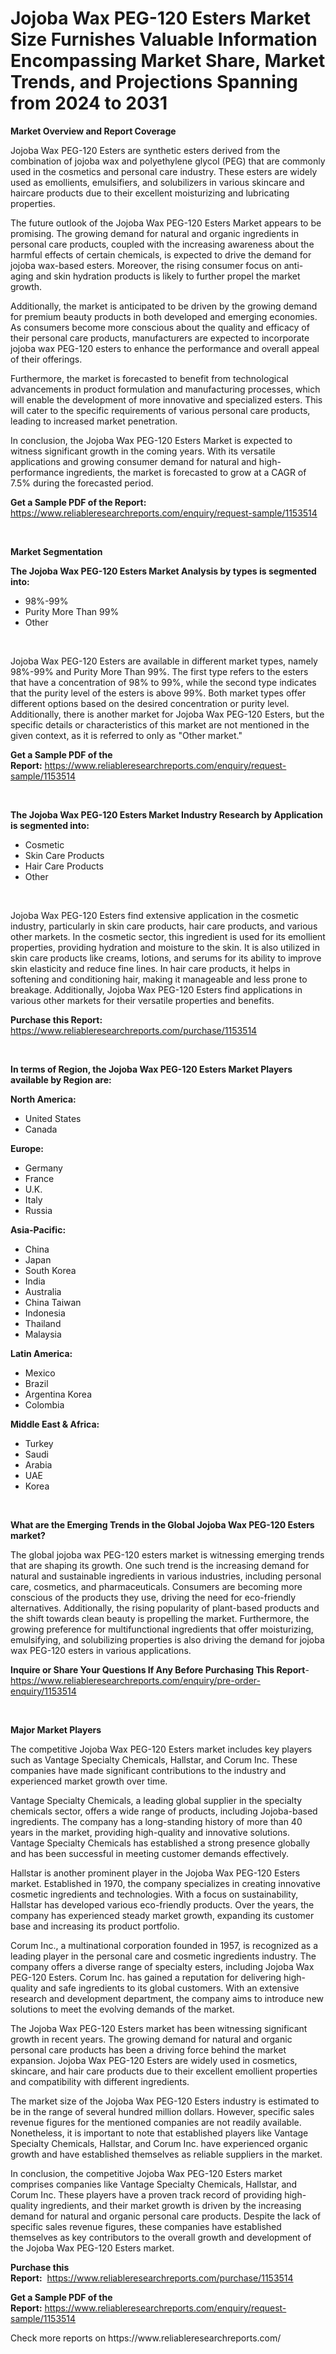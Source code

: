 <p><h1>Jojoba Wax PEG-120 Esters Market Size Furnishes Valuable Information Encompassing Market Share, Market Trends, and Projections Spanning from 2024 to 2031</h1></p><p><strong>Market Overview and Report Coverage</strong></p>
<p><p>Jojoba Wax PEG-120 Esters are synthetic esters derived from the combination of jojoba wax and polyethylene glycol (PEG) that are commonly used in the cosmetics and personal care industry. These esters are widely used as emollients, emulsifiers, and solubilizers in various skincare and haircare products due to their excellent moisturizing and lubricating properties.</p><p>The future outlook of the Jojoba Wax PEG-120 Esters Market appears to be promising. The growing demand for natural and organic ingredients in personal care products, coupled with the increasing awareness about the harmful effects of certain chemicals, is expected to drive the demand for jojoba wax-based esters. Moreover, the rising consumer focus on anti-aging and skin hydration products is likely to further propel the market growth.</p><p>Additionally, the market is anticipated to be driven by the growing demand for premium beauty products in both developed and emerging economies. As consumers become more conscious about the quality and efficacy of their personal care products, manufacturers are expected to incorporate jojoba wax PEG-120 esters to enhance the performance and overall appeal of their offerings.</p><p>Furthermore, the market is forecasted to benefit from technological advancements in product formulation and manufacturing processes, which will enable the development of more innovative and specialized esters. This will cater to the specific requirements of various personal care products, leading to increased market penetration.</p><p>In conclusion, the Jojoba Wax PEG-120 Esters Market is expected to witness significant growth in the coming years. With its versatile applications and growing consumer demand for natural and high-performance ingredients, the market is forecasted to grow at a CAGR of 7.5% during the forecasted period.</p></p>
<p><strong>Get a Sample PDF of the Report:</strong> <a href="https://www.reliableresearchreports.com/enquiry/request-sample/1153514">https://www.reliableresearchreports.com/enquiry/request-sample/1153514</a></p>
<p>&nbsp;</p>
<p><strong>Market Segmentation</strong></p>
<p><strong>The Jojoba Wax PEG-120 Esters Market Analysis by types is segmented into:</strong></p>
<p><ul><li>98%-99%</li><li>Purity More Than 99%</li><li>Other</li></ul></p>
<p>&nbsp;</p>
<p><p>Jojoba Wax PEG-120 Esters are available in different market types, namely 98%-99% and Purity More Than 99%. The first type refers to the esters that have a concentration of 98% to 99%, while the second type indicates that the purity level of the esters is above 99%. Both market types offer different options based on the desired concentration or purity level. Additionally, there is another market for Jojoba Wax PEG-120 Esters, but the specific details or characteristics of this market are not mentioned in the given context, as it is referred to only as "Other market."</p></p>
<p><strong>Get a Sample PDF of the Report:</strong>&nbsp;<a href="https://www.reliableresearchreports.com/enquiry/request-sample/1153514">https://www.reliableresearchreports.com/enquiry/request-sample/1153514</a></p>
<p>&nbsp;</p>
<p><strong>The Jojoba Wax PEG-120 Esters Market Industry Research by Application is segmented into:</strong></p>
<p><ul><li>Cosmetic</li><li>Skin Care Products</li><li>Hair Care Products</li><li>Other</li></ul></p>
<p>&nbsp;</p>
<p><p>Jojoba Wax PEG-120 Esters find extensive application in the cosmetic industry, particularly in skin care products, hair care products, and various other markets. In the cosmetic sector, this ingredient is used for its emollient properties, providing hydration and moisture to the skin. It is also utilized in skin care products like creams, lotions, and serums for its ability to improve skin elasticity and reduce fine lines. In hair care products, it helps in softening and conditioning hair, making it manageable and less prone to breakage. Additionally, Jojoba Wax PEG-120 Esters find applications in various other markets for their versatile properties and benefits.</p></p>
<p><strong>Purchase this Report:</strong>&nbsp; <a href="https://www.reliableresearchreports.com/purchase/1153514">https://www.reliableresearchreports.com/purchase/1153514</a></p>
<p>&nbsp;</p>
<p><strong>In terms of Region, the Jojoba Wax PEG-120 Esters Market Players available by Region are:</strong></p>
<p>
    <p> <strong> North America: </strong>
        <ul>
            <li>United States</li>
            <li>Canada</li>
        </ul>
        </p> 
    <p> <strong> Europe: </strong>
        <ul>
            <li>Germany</li>
            <li>France</li>
            <li>U.K.</li>
            <li>Italy</li>
            <li>Russia</li>
        </ul>
        </p> 
    <p> <strong> Asia-Pacific: </strong>
        <ul>
            <li>China</li>
            <li>Japan</li>
            <li>South Korea</li>
            <li>India</li>
            <li>Australia</li>
            <li>China Taiwan</li>
            <li>Indonesia</li>
            <li>Thailand</li>
            <li>Malaysia</li>
        </ul>
        </p> 
    <p> <strong> Latin America: </strong>
        <ul>
            <li>Mexico</li>
            <li>Brazil</li>
            <li>Argentina Korea</li>
            <li>Colombia</li>
        </ul>
        </p> 
    <p> <strong> Middle East & Africa: </strong>
        <ul>
            <li>Turkey</li>
            <li>Saudi</li>
            <li>Arabia</li>
            <li>UAE</li>
            <li>Korea</li>
        </ul>
    </p>
    </p>
<p>&nbsp;</p>
<p><strong>What are the Emerging Trends in the Global Jojoba Wax PEG-120 Esters market?</strong></p>
<p><p>The global jojoba wax PEG-120 esters market is witnessing emerging trends that are shaping its growth. One such trend is the increasing demand for natural and sustainable ingredients in various industries, including personal care, cosmetics, and pharmaceuticals. Consumers are becoming more conscious of the products they use, driving the need for eco-friendly alternatives. Additionally, the rising popularity of plant-based products and the shift towards clean beauty is propelling the market. Furthermore, the growing preference for multifunctional ingredients that offer moisturizing, emulsifying, and solubilizing properties is also driving the demand for jojoba wax PEG-120 esters in various applications.</p></p>
<p><strong>Inquire or Share Your Questions If Any Before Purchasing This Report</strong>- <a href="https://www.reliableresearchreports.com/enquiry/pre-order-enquiry/1153514">https://www.reliableresearchreports.com/enquiry/pre-order-enquiry/1153514</a></p>
<p>&nbsp;</p>
<p><strong>Major Market Players</strong></p>
<p><p>The competitive Jojoba Wax PEG-120 Esters market includes key players such as Vantage Specialty Chemicals, Hallstar, and Corum Inc. These companies have made significant contributions to the industry and experienced market growth over time.</p><p>Vantage Specialty Chemicals, a leading global supplier in the specialty chemicals sector, offers a wide range of products, including Jojoba-based ingredients. The company has a long-standing history of more than 40 years in the market, providing high-quality and innovative solutions. Vantage Specialty Chemicals has established a strong presence globally and has been successful in meeting customer demands effectively.</p><p>Hallstar is another prominent player in the Jojoba Wax PEG-120 Esters market. Established in 1970, the company specializes in creating innovative cosmetic ingredients and technologies. With a focus on sustainability, Hallstar has developed various eco-friendly products. Over the years, the company has experienced steady market growth, expanding its customer base and increasing its product portfolio.</p><p>Corum Inc., a multinational corporation founded in 1957, is recognized as a leading player in the personal care and cosmetic ingredients industry. The company offers a diverse range of specialty esters, including Jojoba Wax PEG-120 Esters. Corum Inc. has gained a reputation for delivering high-quality and safe ingredients to its global customers. With an extensive research and development department, the company aims to introduce new solutions to meet the evolving demands of the market.</p><p>The Jojoba Wax PEG-120 Esters market has been witnessing significant growth in recent years. The growing demand for natural and organic personal care products has been a driving force behind the market expansion. Jojoba Wax PEG-120 Esters are widely used in cosmetics, skincare, and hair care products due to their excellent emollient properties and compatibility with different ingredients.</p><p>The market size of the Jojoba Wax PEG-120 Esters industry is estimated to be in the range of several hundred million dollars. However, specific sales revenue figures for the mentioned companies are not readily available. Nonetheless, it is important to note that established players like Vantage Specialty Chemicals, Hallstar, and Corum Inc. have experienced organic growth and have established themselves as reliable suppliers in the market.</p><p>In conclusion, the competitive Jojoba Wax PEG-120 Esters market comprises companies like Vantage Specialty Chemicals, Hallstar, and Corum Inc. These players have a proven track record of providing high-quality ingredients, and their market growth is driven by the increasing demand for natural and organic personal care products. Despite the lack of specific sales revenue figures, these companies have established themselves as key contributors to the overall growth and development of the Jojoba Wax PEG-120 Esters market.</p></p>
<p><strong>Purchase this Report:</strong>&nbsp;&nbsp;<a href="https://www.reliableresearchreports.com/purchase/1153514">https://www.reliableresearchreports.com/purchase/1153514</a></p>
<p></p>
<p><strong>Get a Sample PDF of the Report:</strong>&nbsp;<a href="https://www.reliableresearchreports.com/enquiry/request-sample/1153514">https://www.reliableresearchreports.com/enquiry/request-sample/1153514</a></p>
<p>Check more reports on https://www.reliableresearchreports.com/</p>